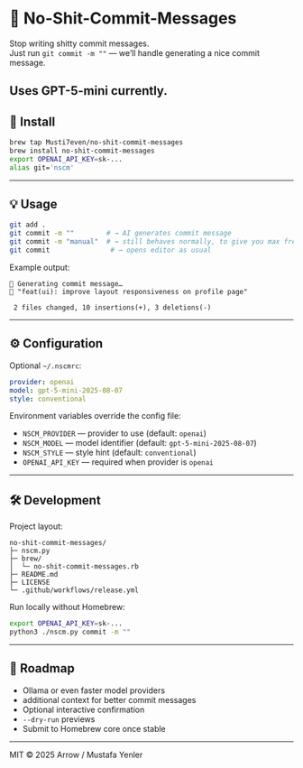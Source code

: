 # 🧠 No-Shit-Commit-Messages

Stop writing shitty commit messages.  
Just run `git commit -m ""` — we’ll handle generating a nice commit message.

Uses GPT-5-mini currently.
---

## 🚀 Install

```bash
brew tap Musti7even/no-shit-commit-messages
brew install no-shit-commit-messages
export OPENAI_API_KEY=sk-...
alias git='nscm'
```

---

## 💡 Usage

```bash
git add .
git commit -m ""        # → AI generates commit message
git commit -m "manual"  # → still behaves normally, to give you max freedom
git commit               # → opens editor as usual
```

Example output:

```
🧠 Generating commit message…
💬 "feat(ui): improve layout responsiveness on profile page"

 2 files changed, 10 insertions(+), 3 deletions(-)
```

---

## ⚙️ Configuration

Optional `~/.nscmrc`:

```yaml
provider: openai
model: gpt-5-mini-2025-08-07
style: conventional
```

Environment variables override the config file:

- `NSCM_PROVIDER` — provider to use (default: `openai`)
- `NSCM_MODEL` — model identifier (default: `gpt-5-mini-2025-08-07`)
- `NSCM_STYLE` — style hint (default: `conventional`)
- `OPENAI_API_KEY` — required when provider is `openai`

---

## 🛠️ Development

Project layout:

```
no-shit-commit-messages/
├─ nscm.py
├─ brew/
│  └─ no-shit-commit-messages.rb
├─ README.md
├─ LICENSE
└─ .github/workflows/release.yml
```

Run locally without Homebrew:

```bash
export OPENAI_API_KEY=sk-...
python3 ./nscm.py commit -m ""
```

---

## 🧭 Roadmap

- Ollama or even faster model providers
- additional context for better commit messages
- Optional interactive confirmation
- `--dry-run` previews
- Submit to Homebrew core once stable

---

MIT © 2025 Arrow / Mustafa Yenler



